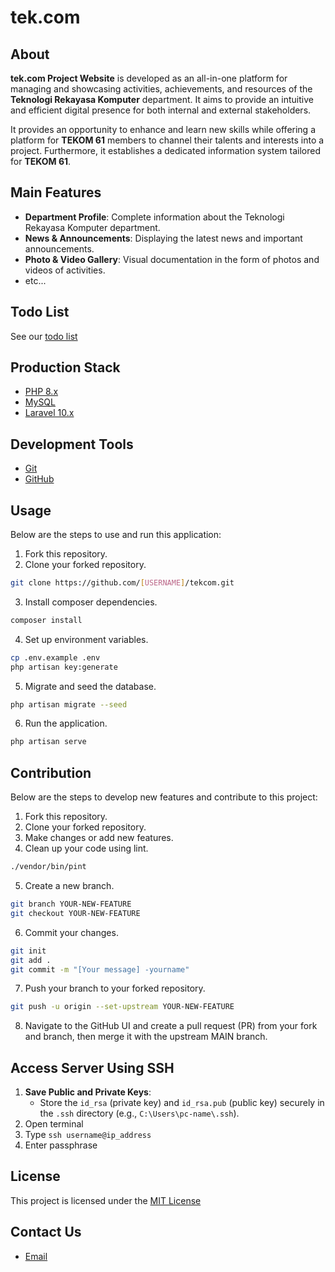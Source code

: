 # tek.com

## About
**tek.com Project Website** is developed as an all-in-one platform for managing and showcasing activities, achievements, and resources of the **Teknologi Rekayasa Komputer** department. It aims to provide an intuitive and efficient digital presence for both internal and external stakeholders.

It provides an opportunity to enhance and learn new skills while offering a platform for **TEKOM 61** members to channel their talents and interests into a project. Furthermore, it establishes a dedicated information system tailored for **TEKOM 61**.


## Main Features

- **Department Profile**: Complete information about the Teknologi Rekayasa Komputer department.
- **News & Announcements**: Displaying the latest news and important announcements.
- **Photo & Video Gallery**: Visual documentation in the form of photos and videos of activities.
- etc...


## Todo List
See our [todo list](todo-list.md)

## Production Stack
-   [PHP 8.x](https://www.php.net/)
-   [MySQL](https://www.mysql.com/)
-   [Laravel 10.x](https://laravel.com)

## Development Tools
-   [Git](https://git-scm.com/)
-   [GitHub](https://github.com/)

## Usage

Below are the steps to use and run this application:

1. Fork this repository.
2. Clone your forked repository.

```bash
git clone https://github.com/[USERNAME]/tekcom.git
```

3. Install composer dependencies.

```bash
composer install
```

4. Set up environment variables.

```bash
cp .env.example .env
php artisan key:generate
```

5. Migrate and seed the database.

```bash
php artisan migrate --seed
```

6. Run the application.

```bash
php artisan serve
```

## Contribution

Below are the steps to develop new features and contribute to this project:

1. Fork this repository.
2. Clone your forked repository.
3. Make changes or add new features.
4. Clean up your code using lint.

```bash
./vendor/bin/pint
```

5. Create a new branch.

```bash
git branch YOUR-NEW-FEATURE
git checkout YOUR-NEW-FEATURE
```

6. Commit your changes.

```bash
git init
git add .
git commit -m "[Your message] -yourname"
```

7. Push your branch to your forked repository.

```bash
git push -u origin --set-upstream YOUR-NEW-FEATURE
```

8. Navigate to the GitHub UI and create a pull request (PR) from your fork and branch, then merge it with the upstream MAIN branch.

## Access Server Using SSH
1. **Save Public and Private Keys**:
   - Store the `id_rsa` (private key) and `id_rsa.pub` (public key) securely in the `.ssh` directory (e.g., `C:\Users\pc-name\.ssh`).
2. Open terminal
3. Type `ssh username@ip_address`
4. Enter passphrase


## License
This project is licensed under the [MIT License](LICENSE)

## Contact Us
- [Email](mailto:kevinalmer@apps.ipb.ac.id)
